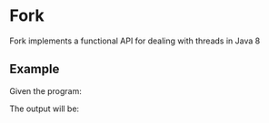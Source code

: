 # Fork

Fork implements a functional API for dealing with threads in Java 8

## Example

Given the program:

The output will be:

